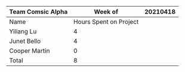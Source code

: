 |Team Comsic Alpha | Week of   |20210418   |
| ------------ | ------------ | ------------ |
|  Name | Hours Spent on Project  |   |
| Yiliang Lu  |  4 |   |
| Junet Bello  | 4 |   |
| Cooper Martin  | 0 |   |
| Total  | 8  |   |
